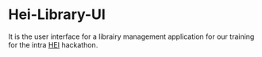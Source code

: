 # Hei-Library-UI
It is the user interface for a librairy management application for our training
for the intra [HEI](hei.school) hackathon.
